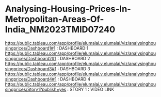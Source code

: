# Analysing-Housing-Prices-In-Metropolitan-Areas-Of-India_NM2023TMID07240
https://public.tableau.com/app/profile/elumalai.v.elumalai/viz/analysinghousingprices/Dashboard1#1 :  DASHBOARD 1
https://public.tableau.com/app/profile/elumalai.v.elumalai/viz/analysinghousingprices/Dashboard2#1 :  DASHBOARD 2
https://public.tableau.com/app/profile/elumalai.v.elumalai/viz/analysinghousingprices/Dashboard3#1 :  DASHBOARD 3
https://public.tableau.com/app/profile/elumalai.v.elumalai/viz/analysinghousingprices/Dashboard4#1 : DASHBOARD 4
https://public.tableau.com/app/profile/elumalai.v.elumalai/viz/analysinghousingprices/Story1?publish=yes : STORY 1
: VIDEO LINK
